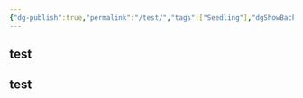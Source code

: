 ```yaml
---
{"dg-publish":true,"permalink":"/test/","tags":["Seedling"],"dgShowBacklinks":true,"dgShowToc":true,"created":"2025-04-15T08:23:32.200+02:00","updated":"2025-04-15T08:31:29.212+02:00"}
---
```



## test

## test
